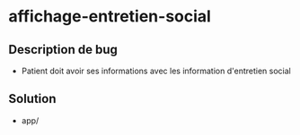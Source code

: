 # affichage-entretien-social

## Description de bug

- Patient doit avoir ses informations avec les information d'entretien social

## Solution

- app/